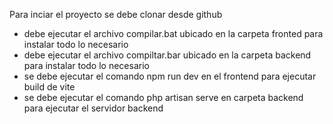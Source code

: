 Para inciar el proyecto se debe clonar desde github

- debe ejecutar el archivo compilar.bat ubicado en la carpeta fronted para instalar todo lo necesario
- debe ejecutar el archivo compiltar.bar ubicado en la carpeta backend para instalar todo lo necesario 
- se debe ejecutar el comando npm run dev en el frontend para ejecutar build de vite
- se debe ejecutar el comando php artisan serve en carpeta backend para ejecutar el servidor backend